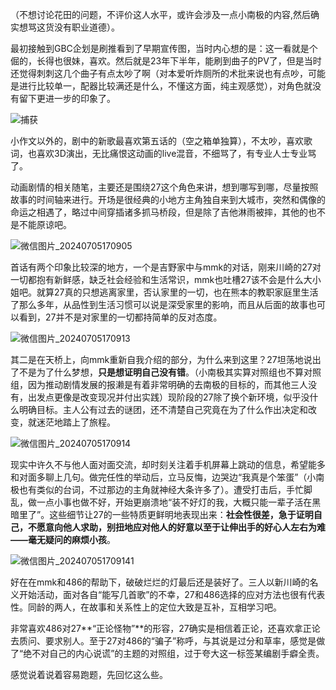 （不想讨论花田的问题，不评价这人水平，或许会涉及一点小南极的内容,然后确实想骂这货没有职业道德）。

最初接触到GBC企划是刷推看到了早期宣传图，当时内心想的是：这一看就是个倔的，长得也很妹，喜欢。然后就是23年下半年，能刷到曲子的PV了，但是当时还觉得刺刺这几个曲子有点太吵了啊（对本爱听炸厕所的术批来说也有点吵，可能是进行比较单一，配器比较满还是什么，不懂这方面，纯主观感觉），对角色就没有留下更进一步的印象了。

![捕获](https://github.com/aetherkido/aetherkido.github.io/assets/141698002/a533b181-147b-46b5-8804-1ff7f376b979)

小作文以外的，剧中的新歌最喜欢第五话的（空之箱单独算），不太吵，喜欢歌词，也喜欢3D演出，无比痛恨这动画的live混音，不细骂了，有专业人士专业骂了。

动画剧情的相关随笔，主要还是围绕27这个角色来讲，想到哪写到哪，尽量按照故事的时间轴来进行。开场是很经典的小地方主角独自来到大城市，突然和偶像的命运之相遇了，略过中间穿插诸多抓马桥段，但是除了吉他淋雨被摔，其他的也不是不能原谅吧。

![微信图片_20240705170905](https://github.com/aetherkido/aetherkido.github.io/assets/141698002/2257b5ca-3c03-4e74-84ba-ec438dbc859b)

首话有两个印象比较深的地方，一个是吉野家中与mmk的对话，刚来川崎的27对一切都抱有新鲜感，缺乏社会经验和生活常识，mmk也吐槽27该不会是什么大小姐吧。就算27真的只想逃离家里，否认家里的一切，也在熊本的教职家庭里生活了那么多年，从品性到生活习惯可以说是深受家里的影响，而且从后面的故事也可以看到，27并不是对家里的一切都持简单的反对态度。

![微信图片_20240705170913](https://github.com/aetherkido/aetherkido.github.io/assets/141698002/931dfd65-c994-41c7-b24f-0d06deecf00e)

其二是在天桥上，向mmk重新自我介绍的部分，为什么来到这里？27坦荡地说出了不是为了什么梦想，**只是想证明自己没有错**。（小南极其实算对照组也不算对照组，因为推动剧情发展的报濑是有着非常明确的去南极的目标的，而其他三人没有，出发点更像是改变现况并付出实践）现阶段的27除了换个新环境，似乎没什么明确目标。主人公有过去的谜团，还不清楚自己究竟在为了什么作出决定和改变，就迷茫地踏上了旅程。

![微信图片_20240705170914](https://github.com/aetherkido/aetherkido.github.io/assets/141698002/3917453b-c3e0-4203-b55d-001720a44bcc)

现实中许久不与他人面对面交流，却时刻关注着手机屏幕上跳动的信息，希望能多和对面多聊上几句。做完任性的举动后，立马反悔，边哭边“我真是个笨蛋”（小南极也有类似的台词，不过那边的主角就神经大条许多了）。遭受打击后，手忙脚乱，做一点小事也做不好，开始更崩溃地“装不好灯的我，大概只能一辈子活在黑暗里了”。这些细节让27的一些特质更鲜明地表现出来：**社会性很差，急于证明自己，不愿意向他人求助，别扭地应对他人的好意以至于让伸出手的好心人左右为难——毫无疑问的麻烦小孩**。

![微信图片_202407051709141](https://github.com/aetherkido/aetherkido.github.io/assets/141698002/7fcb277b-a2a3-42e6-9b5a-b036113929a0)

好在在mmk和486的帮助下，破破烂烂的灯最后还是装好了。三人以新川崎的名义开始活动，面对各自“能写几首歌”的不幸，27和486选择的应对方法也很有代表性。同龄的两人，在故事和关系性上的定位大致是互补，互相学习吧。

非常喜欢486对27**“正论怪物”**的形容，27确实是相信着正论，还喜欢拿正论去质问、要求别人。至于27对486的“骗子”称呼，与其说是过分和草率，感觉是做了“绝不对自己的内心说谎”的主题的对照组，过于夸大这一标签某编剧手癖全责。

感觉说着说着容易跑题，先回忆这么些。